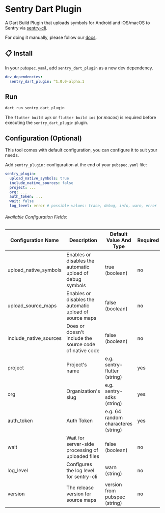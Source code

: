# Sentry Dart Plugin

A Dart Build Plugin that uploads symbols for Android and iOS/macOS to Sentry via [sentry-cli](https://docs.sentry.io/product/cli/).

For doing it manually, please follow our [docs](https://docs.sentry.io/platforms/flutter/upload-debug/).

## :clipboard: Install

In your `pubspec.yaml`, add `sentry_dart_plugin` as a new dev dependency.

```yaml
dev_dependencies:
  sentry_dart_plugin: ^1.0.0-alpha.1
```

## Run

```bash
dart run sentry_dart_plugin
```

The `flutter build apk` or `flutter build ios` (or _macos_) is required before executing the `sentry_dart_plugin` plugin.

## Configuration (Optional)

This tool comes with default configuration, you can configure it to suit your needs.

Add `sentry_plugin:` configuration at the end of your `pubspec.yaml` file:

```yaml
sentry_plugin:
  upload_native_symbols: true
  include_native_sources: false
  project: ...
  org: ...
  auth_token: ...
  wait: false
  log_level: error # possible values: trace, debug, info, warn, error
```

###### Available Configuration Fields:

| Configuration Name | Description | Default Value And Type | Required | Alternative Environment variable |
| - | - | - | - | - |
| upload_native_symbols | Enables or disables the automatic upload of debug symbols | true (boolean) | no | - |
| upload_source_maps | Enables or disables the automatic upload of source maps | false (boolean) | no | - |
| include_native_sources | Does or doesn't include the source code of native code | false (boolean) | no | - |
| project | Project's name | e.g. sentry-flutter (string) | yes | SENTRY_PROJECT |
| org | Organization's slug | e.g. sentry-sdks (string) | yes | SENTRY_ORG |
| auth_token | Auth Token | e.g. 64 random characteres (string)  | yes | SENTRY_AUTH_TOKEN |
| wait | Wait for server-side processing of uploaded files | false (boolean)  | no | - |
| log_level | Configures the log level for sentry-cli | warn (string)  | no | SENTRY_LOG_LEVEL |
| version | The release version for source maps | version from pubspec (string)  | no | - |
